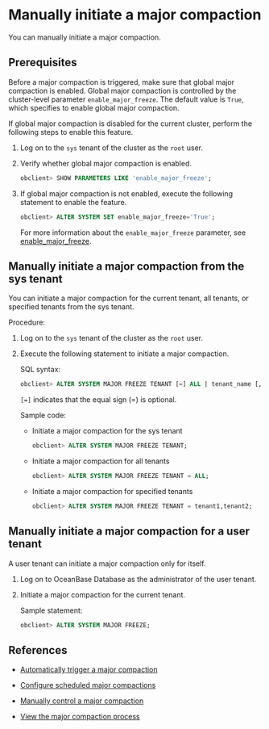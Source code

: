 # Manually initiate a major compaction

You can manually initiate a major compaction.

## Prerequisites

Before a major compaction is triggered, make sure that global major compaction is enabled. Global major compaction is controlled by the cluster-level parameter `enable_major_freeze`. The default value is `True`, which specifies to enable global major compaction.

If global major compaction is disabled for the current cluster, perform the following steps to enable this feature.

1. Log on to the `sys` tenant of the cluster as the `root` user.

2. Verify whether global major compaction is enabled.

   ```sql
   obclient> SHOW PARAMETERS LIKE 'enable_major_freeze';
   ```

3. If global major compaction is not enabled, execute the following statement to enable the feature.

   ```sql
   obclient> ALTER SYSTEM SET enable_major_freeze='True';
   ```

   For more information about the `enable_major_freeze` parameter, see [enable_major_freeze](../../../../5.system-reference/1.system-configuration-items/3.cluster-level-configuration-items/72.enable_major_freeze.md).

## Manually initiate a major compaction from the sys tenant

You can initiate a major compaction for the current tenant, all tenants, or specified tenants from the sys tenant.

Procedure:

1. Log on to the `sys` tenant of the cluster as the `root` user.

2. Execute the following statement to initiate a major compaction.

   SQL syntax:

   ```sql
   obclient> ALTER SYSTEM MAJOR FREEZE TENANT [=] ALL | tenant_name [, tenant_name ...];
   ```

   `[=]` indicates that the equal sign (=) is optional.

   Sample code:

   * Initiate a major compaction for the sys tenant

      ```sql
      obclient> ALTER SYSTEM MAJOR FREEZE TENANT;
      ```

   * Initiate a major compaction for all tenants

      ```sql
      obclient> ALTER SYSTEM MAJOR FREEZE TENANT = ALL;
      ```

   * Initiate a major compaction for specified tenants

      ```sql
      obclient> ALTER SYSTEM MAJOR FREEZE TENANT = tenant1,tenant2;
      ```

## Manually initiate a major compaction for a user tenant

A user tenant can initiate a major compaction only for itself.

1. Log on to OceanBase Database as the administrator of the user tenant.

2. Initiate a major compaction for the current tenant.

   Sample statement:

   ```sql
   obclient> ALTER SYSTEM MAJOR FREEZE;
   ```

## References

* [Automatically trigger a major compaction](2.automatic-merge-triggering.md)

* [Configure scheduled major compactions](3.scheduled-trigger-merge.md)

* [Manually control a major compaction](5.manually-control-a-merge.md)

* [View the major compaction process](5.view-merge-process.md)
